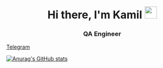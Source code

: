 <h1 align="center">Hi there, I'm Kamil
<img src="https://github.com/blackcater/blackcater/raw/main/images/Hi.gif" height="32"/></h1>
<h3 align="center">QA Engineer</h3>

<a href="https://t.me/delkobo" target="_blank">Telegram</a>

[![Anurag's GitHub stats](https://github-readme-stats.vercel.app/api?username=delkabo)](https://github.com/anuraghazra/github-readme-stats)